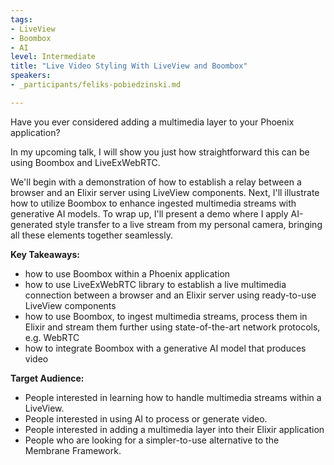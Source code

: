 ```yaml
---
tags:
- LiveView
- Boombox
- AI
level: Intermediate
title: "Live Video Styling With LiveView and Boombox"
speakers:
- _participants/feliks-pobiedzinski.md

---
```

Have you ever considered adding a multimedia layer to your Phoenix application?

In my upcoming talk, I will show you just how straightforward this can be using Boombox and LiveExWebRTC.

We'll begin with a demonstration of how to establish a relay between a browser and an Elixir server using LiveView components. Next, I'll illustrate how to utilize Boombox to enhance ingested multimedia streams with generative AI models. To wrap up, I'll present a demo where I apply AI-generated style transfer to a live stream from my personal camera, bringing all these elements together seamlessly.


**Key Takeaways:**
- how to use Boombox within a Phoenix application
- how to use LiveExWebRTC library to establish a live multimedia connection between a browser and an Elixir server using ready-to-use LiveView components
- how to use Boombox, to ingest multimedia streams, process them in Elixir and stream them further using state-of-the-art network protocols, e.g. WebRTC
- how to integrate Boombox with a generative AI model that produces video


**Target Audience:**
- People interested in learning how to handle multimedia streams within a LiveView.
- People interested in using AI to process or generate video.
- People interested in adding a multimedia layer into their Elixir application
- People who are looking for a simpler-to-use alternative to the Membrane Framework.

